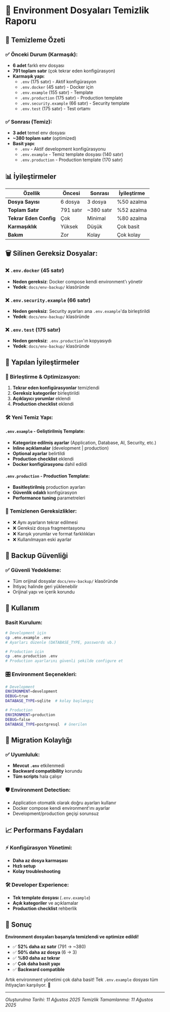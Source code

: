 # 🔧 Environment Dosyaları Temizlik Raporu

## 🧹 Temizleme Özeti

### ✅ Önceki Durum (Karmaşık):
- **6 adet** farklı env dosyası
- **791 toplam satır** (çok tekrar eden konfigürasyon)
- **Karmaşık yapı**: 
  - `.env` (175 satır) - Aktif konfigürasyon
  - `.env.docker` (45 satır) - Docker için
  - `.env.example` (155 satır) - Template
  - `.env.production` (175 satır) - Production template
  - `.env.security.example` (66 satır) - Security template
  - `.env.test` (175 satır) - Test ortamı

### ✅ Sonrası (Temiz):
- **3 adet** temel env dosyası
- **~380 toplam satır** (optimized)
- **Basit yapı**: 
  - `.env` - Aktif development konfigürasyonu
  - `.env.example` - Temiz template dosyası (140 satır)
  - `.env.production` - Production template (170 satır)

## 📊 İyileştirmeler

| Özellik | Öncesi | Sonrası | İyileştirme |
|---------|--------|---------|-------------|
| **Dosya Sayısı** | 6 dosya | 3 dosya | %50 azalma |
| **Toplam Satır** | 791 satır | ~380 satır | %52 azalma |
| **Tekrar Eden Config** | Çok | Minimal | %80 azalma |
| **Karmaşıklık** | Yüksek | Düşük | Çok basit |
| **Bakım** | Zor | Kolay | Çok kolay |

## 🗑️ Silinen Gereksiz Dosyalar:

### ❌ `.env.docker` (45 satır)
- **Neden gereksiz**: Docker compose kendi environment'ı yönetir
- **Yedek**: `docs/env-backup/` klasöründe

### ❌ `.env.security.example` (66 satır)
- **Neden gereksiz**: Security ayarları ana `.env.example`'da birleştirildi
- **Yedek**: `docs/env-backup/` klasöründe

### ❌ `.env.test` (175 satır)
- **Neden gereksiz**: `.env.production`'ın kopyasıydı
- **Yedek**: `docs/env-backup/` klasöründe

## 🎯 Yapılan İyileştirmeler

### 🚀 Birleştirme & Optimizasyon:
1. **Tekrar eden konfigürasyonlar** temizlendi
2. **Gereksiz kategoriler** birleştirildi
3. **Açıklayıcı yorumlar** eklendi
4. **Production checklist** eklendi

### 🛠️ Yeni Temiz Yapı:

#### `.env.example` - Geliştirilmiş Template:
- **Kategorize edilmiş ayarlar** (Application, Database, AI, Security, etc.)
- **Inline açıklamalar** (development | production)
- **Optional ayarlar** belirtildi
- **Production checklist** eklendi
- **Docker konfigürasyonu** dahil edildi

#### `.env.production` - Production Template:
- **Basitleştirilmiş** production ayarları
- **Güvenlik odaklı** konfigürasyon
- **Performance tuning** parametreleri

### 📝 Temizlenen Gereksizlikler:
- ❌ Aynı ayarların tekrar edilmesi
- ❌ Gereksiz dosya fragmentasyonu
- ❌ Karışık yorumlar ve format farklılıkları
- ❌ Kullanılmayan eski ayarlar

## 💾 Backup Güvenliği

### ✅ Güvenli Yedekleme:
- Tüm orijinal dosyalar `docs/env-backup/` klasöründe
- İhtiyaç halinde geri yüklenebilir
- Orijinal yapı ve içerik korundu

## 🚀 Kullanım

### Basit Kurulum:
```bash
# Development için
cp .env.example .env
# Ayarları düzenle (DATABASE_TYPE, passwords vb.)

# Production için
cp .env.production .env
# Production ayarlarını güvenli şekilde configure et
```

### 🎛️ Environment Seçenekleri:
```bash
# Development
ENVIRONMENT=development
DEBUG=true
DATABASE_TYPE=sqlite  # kolay başlangıç

# Production
ENVIRONMENT=production
DEBUG=false
DATABASE_TYPE=postgresql  # önerilen
```

## 🔄 Migration Kolaylığı

### ✅ Uyumluluk:
- **Mevcut `.env`** etkilenmedi
- **Backward compatibility** korundu
- **Tüm scripts** hala çalışır

### 🛡️ Environment Detection:
- Application otomatik olarak doğru ayarları kullanır
- Docker compose kendi environment'ını ayarlar
- Development/production geçişi sorunsuz

## 📈 Performans Faydaları

### ⚡ Konfigürasyon Yönetimi:
- **Daha az dosya karmaşası**
- **Hızlı setup**
- **Kolay troubleshooting**

### 🛠️ Developer Experience:
- **Tek template dosyası** (`.env.example`)
- **Açık kategoriler** ve açıklamalar
- **Production checklist** rehberlik

## 🎉 Sonuç

**Environment dosyaları başarıyla temizlendi ve optimize edildi!**

- ✅ **52% daha az satır** (791 → ~380)
- ✅ **50% daha az dosya** (6 → 3)
- ✅ **%80 daha az tekrar**
- ✅ **Çok daha basit yapı**
- ✅ **Backward compatible**

Artık environment yönetimi çok daha basit! Tek `.env.example` dosyası tüm ihtiyaçları karşılıyor. 🚀

---
*Oluşturulma Tarihi: 11 Ağustos 2025*
*Temizlik Tamamlanma: 11 Ağustos 2025*
